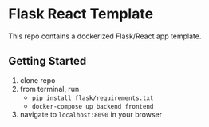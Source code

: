 # Flask React Template
This repo contains a dockerized Flask/React app template.

## Getting Started
1. clone repo
2. from terminal, run
    - `pip install flask/requirements.txt`
    - `docker-compose up backend frontend`
3. navigate to `localhost:8090` in your browser
